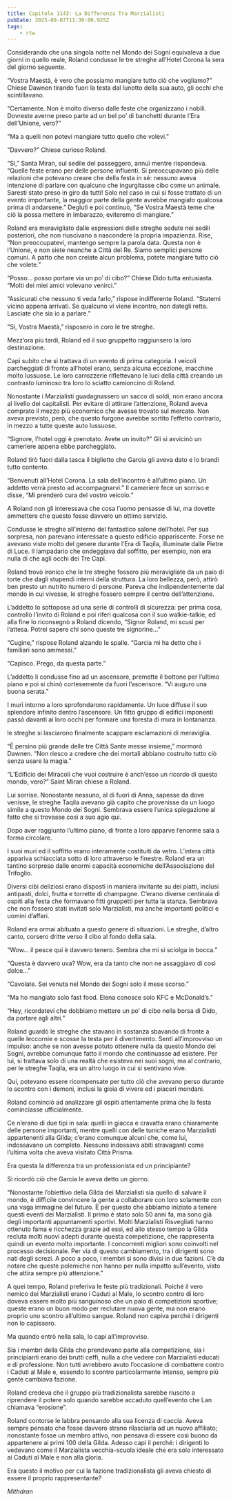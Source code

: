 ```yaml
---
title: Capitolo 1143: La Differenza Tra Marzialisti
pubDate: 2025-08-07T11:30:06.925Z
tags:
    - rtw
---
```













Considerando che una singola notte nel Mondo dei Sogni equivaleva a due giorni in quello reale, Roland condusse le tre streghe all’Hotel Corona la sera del giorno seguente.






“Vostra Maestà, è vero che possiamo mangiare tutto ciò che vogliamo?” Chiese Dawnen tirando fuori la testa dal lunotto della sua auto, gli occhi che scintillavano.






“Certamente. Non è molto diverso dalle feste che organizzano i nobili. Dovreste averne preso parte ad un bel po’ di banchetti durante l’Era dell’Unione, vero?”






“Ma a quelli non potevi mangiare tutto quello che volevi.”






“Davvero?” Chiese curioso Roland.






“Sì,” Santa Miran, sul sedile del passeggero, annuì mentre rispondeva. “Quelle feste erano per delle persone influenti. Si preoccupavano più delle relazioni che potevano creare che della festa in sé: nessuno aveva intenzione di parlare con qualcuno che ingurgitasse cibo come un animale. Saresti stato preso in giro da tutti! Solo nel caso in cui si fosse trattato di un evento importante, la maggior parte della gente avrebbe mangiato qualcosa prima di andarsene.” Deglutì e poi continuò, “Se Vostra Maestà teme che ciò la possa mettere in imbarazzo, eviteremo di mangiare.”






Roland era meravigliato dalle espressioni delle streghe sedute nei sedili posteriori, che non riuscivano a nascondere la propria impazienza. Rise, “Non preoccupatevi, mantengo sempre la parola data. Questa non è l’Unione, e non siete neanche a Città del Re. Siamo semplici persone comuni. A patto che non creiate alcun problema, potete mangiare tutto ciò che volete.”






“Posso… posso portare via un po’ di cibo?” Chiese Dido tutta entusiasta. “Molti dei miei amici volevano venirci.”






“Assicurati che nessuno ti veda farlo,” rispose indifferente Roland. “Statemi vicino appena arrivati. Se qualcuno vi viene incontro, non dategli retta. Lasciate che sia io a parlare.”






“Sì, Vostra Maestà,” risposero in coro le tre streghe.






Mezz’ora più tardi, Roland ed il suo gruppetto raggiunsero la loro destinazione.






Capì subito che si trattava di un evento di prima categoria. I veicoli parcheggiati di fronte all’hotel erano, senza alcuna eccezione, macchine molto lussuose. Le loro carrozzerie riflettevano le luci della città creando un contrasto luminoso tra loro lo sciatto camioncino di Roland.






Nonostante i Marzialisti guadagnassero un sacco di soldi, non erano ancora al livello dei capitalisti. Per evitare di attirare l’attenzione, Roland aveva comprato il mezzo più economico che avesse trovato sul mercato. Non aveva previsto, però, che questo furgone avrebbe sortito l’effetto contrario, in mezzo a tutte queste auto lussuose.






“Signore, l’hotel oggi è prenotato. Avete un invito?” Gli si avvicinò un cameriere appena ebbe parcheggiato.






Roland tirò fuori dalla tasca il biglietto che Garcia gli aveva dato e lo brandì tutto contento.






“Benvenuti all’Hotel Corona. La sala dell’incontro è all’ultimo piano. Un addetto verrà presto ad accompagnarvi.” Il cameriere fece un sorriso e disse, “Mi prenderò cura del vostro veicolo.”






A Roland non gli interessava che cosa l’uomo pensasse di lui, ma dovette ammettere che questo fosse davvero un ottimo servizio.






Condusse le streghe all’interno del fantastico salone dell’hotel. Per sua sorpresa, non parevano interessate a questo edificio appariscente. Forse ne avevano viste molto del genere durante l’Era di Taqila, illuminate dalle Pietre di Luce. Il lampadario che ondeggiava dal soffitto, per esempio, non era nulla di che agli occhi dei Tre Capi.






Roland trovò ironico che le tre streghe fossero più meravigliate da un paio di torte che dagli stupendi interni della struttura. La loro bellezza, però, attirò ben presto un nutrito numero di persone. Pareva che indipendentemente dal mondo in cui vivesse, le streghe fossero sempre il centro dell’attenzione.






L’addetto lo sottopose ad una serie di controlli di sicurezza: per prima cosa, controllò l’invito di Roland e poi riferì qualcosa con il suo walkie-talkie, ed alla fine lo riconsegnò a Roland dicendo, “Signor Roland, mi scusi per l’attesa. Potrei sapere chi sono queste tre signorine…”






“Cugine,” rispose Roland alzando le spalle. “Garcia mi ha detto che i familiari sono ammessi.”






“Capisco. Prego, da questa parte.”






L’addetto li condusse fino ad un ascensore, premette il bottone per l’ultimo piano e poi si chinò cortesemente da fuori l’ascensore. “Vi auguro una buona serata.”






I muri intorno a loro sprofondarono rapidamente. Un luce diffuse il suo splendore infinito dentro l’ascensore. Un fitto gruppo di edifici imponenti passò davanti ai loro occhi per formare una foresta di mura in lontananza.






le streghe si lasciarono finalmente scappare esclamazioni di meraviglia.






“È persino più grande delle tre Città Sante messe insieme,” mormorò Dawnen. “Non riesco a credere che dei mortali abbiano costruito tutto ciò senza usare la magia.”






“L’Edificio dei Miracoli che vuoi costruire è anch’esso un ricordo di questo mondo, vero?” Saint Miran chiese a Roland.






Lui sorrise. Nonostante nessuno, al di fuori di Anna, sapesse da dove venisse, le streghe Taqila avevano già capito che provenisse da un luogo simile a questo Mondo dei Sogni. Sembrava essere l’unica spiegazione al fatto che si trovasse così a suo agio qui.






Dopo aver raggiunto l’ultimo piano, di fronte a loro apparve l’enorme sala a forma circolare.






I suoi muri ed il soffitto erano interamente costituiti da vetro. L’intera città appariva schiacciata sotto di loro attraverso le finestre. Roland era un tantino sorpreso dalle enormi capacità economiche dell’Associazione del Trifoglio.






Diversi cibi deliziosi erano disposti in maniera invitante su dei piatti, inclusi antipasti, dolci, frutta e torrette di champagne. C’erano diverse centinaia di ospiti alla festa che formavano fitti gruppetti per tutta la stanza. Sembrava che non fossero stati invitati solo Marzialisti, ma anche importanti politici e uomini d’affari.






Roland era ormai abituato a questo genere di situazioni. Le streghe, d’altro canto, corsero dritte verso il cibo al fondo della sala.






“Wow… il pesce qui è davvero tenero. Sembra che mi si sciolga in bocca.”






“Questa è davvero uva? Wow, era da tanto che non ne assaggiavo di così dolce…”






“Cavolate. Sei venuta nel Mondo dei Sogni solo il mese scorso.”






“Ma ho mangiato solo fast food. Elena conosce solo KFC e McDonald’s.”






“Hey, ricordatevi che dobbiamo mettere un po’ di cibo nella borsa di Dido, da portare agli altri.”






Roland guardò le streghe che stavano in sostanza sbavando di fronte a quelle leccornie e scosse la testa per il divertimento. Sentì all’improvviso un impulso: anche se non avesse potuto ottenere nulla da questo Mondo dei Sogni, avrebbe comunque fatto il mondo che continuasse ad esistere. Per lui, si trattava solo di una realtà che esisteva nei suoi sogni, ma al contrario, per le streghe Taqila, era un altro luogo in cui si sentivano vive.






Qui, potevano essere ricompensate per tutto ciò che avevano perso durante lo scontro con i demoni, inclusi la gioia di vivere ed i piaceri mondani.






Roland cominciò ad analizzare gli ospiti attentamente prima che la festa cominciasse ufficialmente.






Ce n’erano di due tipi in sala: quelli in giacca e cravatta erano chiaramente delle persone importanti, mentre quelli con delle tuniche erano Marzialisti appartenenti alla Gilda; c’erano comunque alcuni che, come lui, indossavano un completo. Nessuno indossava abiti stravaganti come l’ultima volta che aveva visitato Città Prisma.






Era questa la differenza tra un professionista ed un principiante?






Si ricordò ciò che Garcia le aveva detto un giorno.






“Nonostante l’obiettivo della Gilda dei Marzialisti sia quello di salvare il mondo, è difficile convincere la gente a collaborare con loro solamente con una vaga immagine del futuro. È per questo che abbiamo iniziato a tenere questi eventi dei Marzialisti. Il primo è stato solo 50 anni fa, ma sono già degli importanti appuntamenti sportivi. Molti Marzialisti Risvegliati hanno ottenuto fama e ricchezza grazie ad essi, ed allo stesso tempo la Gilda recluta molti nuovi adepti durante questa competizione, che rappresenta quindi un evento molto importante. I concorrenti migliori sono coinvolti nel processo decisionale. Per via di questo cambiamento, tra i dirigenti sono nati degli screzi. A poco a poco, i membri si sono divisi in due fazioni. C’è da notare che queste polemiche non hanno per nulla impatto sull’evento, visto che attira sempre più attenzione.”






A quei tempo, Roland preferiva le feste più tradizionali. Poiché il vero nemico dei Marzialisti erano i Caduti al Male, lo scontro contro di loro doveva essere molto più sanguinoso che un paio di competizioni sportive; queste erano un buon modo per reclutare nuova gente, ma non erano proprio uno scontro all’ultimo sangue. Roland non capiva perché i dirigenti non lo capissero.






Ma quando entrò nella sala, lo capì all’improvviso.






Sia i membri della Gilda che prendevano parte alla competizione, sia i principianti erano dei brutti ceffi, nulla a che vedere con Marzialisti educati e di professione. Non tutti avrebbero avuto l’occasione di combattere contro i Caduti al Male e, essendo lo scontro particolarmente intenso, sempre più gente cambiava fazione.






Roland credeva che il gruppo più tradizionalista sarebbe riuscito a riprendere il potere solo quando sarebbe accaduto quell’evento che Lan chiamava “erosione”.






Roland contorse le labbra pensando alla sua licenza di caccia. Aveva sempre pensato che fosse davvero strano rilasciarla ad un nuovo affiliato; nonostante fosse un membro attivo, non pensava di essere così buono da appartenere ai primi 100 della Gilda. Adesso capì il perché: i dirigenti lo vedevano come il Marzialista vecchia-scuola ideale che era solo interessato ai Caduti al Male e non alla gloria.






Era questo il motivo per cui la fazione tradizionalista gli aveva chiesto di essere il proprio rappresentante?






<em>Mithdran</em>


                                


                                



